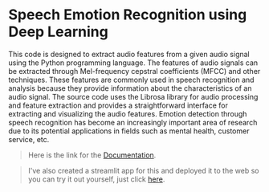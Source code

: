 # Speech Emotion Recognition using Deep Learning

This code is designed to extract audio features from a given audio signal using the Python programming language. The features of audio signals can be extracted through Mel-frequency cepstral coefficients (MFCC) and other techniques. These features are commonly used in speech recognition and analysis because they provide information about the characteristics of an audio signal. The source code uses the Librosa library for audio processing and feature extraction and provides a straightforward interface for extracting and visualizing the audio features. Emotion detection through speech recognition has become an increasingly important area of research due to its potential applications in fields such as mental health, customer service, etc.

> Here is the link for the [Documentation](https://drive.google.com/drive/folders/1q9_ktjcfiWWvGqXC5SMN4c0S6566-kwz?usp=sharing).

> I've also created a streamlit app for this and deployed it to the web so you can try it out yourself, just click [here](https://speech-emotion-recognition-using-cnn-lstm.streamlit.app).

